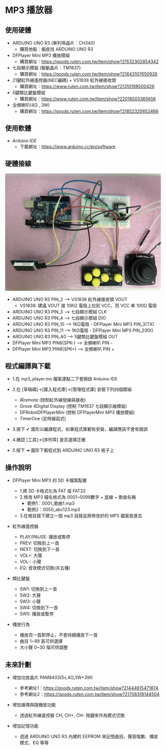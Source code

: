  MP3 播放器
============

使用硬體
--------

* ARDUINO UNO R3 (串列埠晶片：CH340)
    * 購買地點：蝦皮找 ARDUINO UNO R3
* DFPlayer Mini MP3 播放模組
    * 購買網址：https://goods.ruten.com.tw/item/show?21532302854342
* 七段顯示模組 (驅動晶片：TM1637)
    * 購買網址：https://goods.ruten.com.tw/item/show?21643107650926
* 21鍵紅外線遙控器(NEC編碼) + VS1838 紅外線接收頭
    * 購買網址：https://www.ruten.com.tw/item/show?21310198500426
* 5鍵類比鍵盤模組
    * 購買網址：https://www.ruten.com.tw/item/show?22018503365656
* 全頻喇叭(4Ω , 3W)
    * 購買網址：https://goods.ruten.com.tw/item/show?21852320652466

使用軟體
--------

* Arduino IDE
    * 下載網址：https://www.arduino.cc/en/software

硬體接線
---------

 ![image](https://github.com/liping588/mp3_player/blob/master/image/mp3_pic%20.jpg)

* ARDUINO UNO R3 PIN_2  --> VS1838 紅外線接收頭 VOUT
    * VS1838: 建議 VOUT 接 10KΩ 電阻上拉到 VCC，而  VCC 串 100Ω 電阻
* ARDUINO UNO R3 PIN_3  --> 七段顯示模組 CLK
* ARDUINO UNO R3 PIN_4  --> 七段顯示模組 DIO
* ARDUINO UNO R3 PIN_10 --> 1KΩ電阻 - DFPlayer Mini MP3 PIN_3(TX)
* ARDUINO UNO R3 PIN_11 --> 1KΩ電阻 - DFPlayer Mini MP3 PIN_2(RX)
* ARDUINO UNO R3 PIN_A0 --> 5鍵類比鍵盤模組 OUT
* DFPlayer Mini MP3 PIN6(SPK-) --> 全頻喇叭 PIN -
* DFPlayer Mini MP3 PIN8(SPK+) --> 全頻喇叭 PIN +

程式編譯與下載
--------------

* 1.在 mp3_player.ino 檔案連點二下會開啟 Arduino IDE

* 2.在 [草稿碼]->[匯入程式庫]->[管理程式庫] 安裝下列四個模組
    * IRremote               (控制紅外線發線與接收)
    * Grove 4Digital Display (控制 TM1637 七段顯示器模組)
    * DFRobotDFPlayerMini    (控制 DFPlayerMini MP3 播放模組)
    * TimerOne               (定時器函式)

* 3.按下 ✔ 圖形以編譯程式，如果程式庫都有安裝，編譯應該不會有錯誤

* 4.確認 [工具]->[序列埠] 是否選擇正確

* 5.按下 ➔ 圖形下載程式到 ARDUINO UNO R3 板子上

操作說明
--------

* DFPlayer Mini MP3 的 SD 卡檔案配置
    * 1.將 SD 卡格式化為 FAT 或 FAT32
    * 2.修改 MP3 檔名格式為 0001~0099數字 + 底線 + 歌曲名稱
        - 範例1：0001_歌曲1.mp3
        - 範例2：0050_abc123.mp3
    * 3.在根目錄下建立一個 mp3 目錄並將修改好的 MP3 檔案放進去

* 紅外線遙控器
    * PLAY/PAUSE: 播放或暫停
    * PREV: 切換到上一首
    * NEXT: 切換到下一首
    * VOL+: 大聲
    * VOL-: 小聲
    * EQ: 音效模式切換(共五種)

* 類比鍵盤
    * SW1: 切換到上一首
    * SW2: 大聲
    * SW3: 小聲
    * SW4: 切換到下一首
    * SW5: 播放或暫停

* 播放行為
    * 播放完一首即停止，不會持續播放下一首
    * 曲目 1~99 首可供選擇
    * 大小聲 0~30 階可供調整

未來計劃
--------

* 增加功放晶片 PAM8403(5v,4Ω,3W+3W)
    * 參考網址1：https://goods.ruten.com.tw/item/show?21444615471874
    * 參考網址2：https://goods.ruten.com.tw/item/show?21708318144504

* 增加循環與隨機放功能
    * 透過紅外線遙控器 CH, CH+, CH- 按鍵來作為模式切換

* 增加記憶功能
    * 透過 ARDUINO UNO R3 內建的 EEPROM 來記憶曲目、聲音階數、播放模式、EQ 等等
